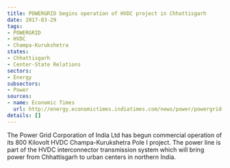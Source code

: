 ```yaml
---
title: POWERGRID begins operation of HVDC project in Chhattisgarh
date: 2017-03-29
tags:
- POWERGRID
- HVDC
- Champa-Kurukshetra
states:
- Chhattisgarh
- Center-State Relations
sectors:
- Energy
subsectors:
- Power
sources:
- name: Economic Times
  url: http://energy.economictimes.indiatimes.com/news/power/powergrid-corporation-commissions-rs-6300-crore-transmission-project-in-chhattisgarh/57809530
details: []
---
```


The Power Grid Corporation of India Ltd has begun commercial operation of its 800 Kilovolt HVDC Champa-Kurukshetra Pole I project. The power line is part of the HVDC interconnector transmission system which will bring power from Chhattisgarh to urban centers in northern India.
